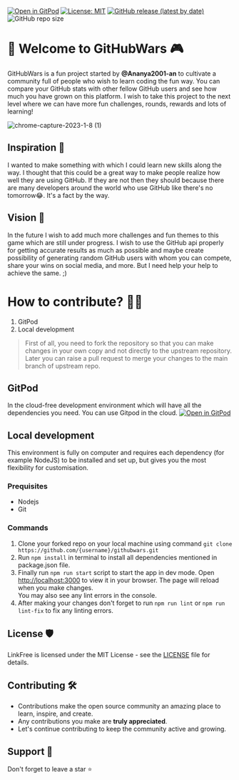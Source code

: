 [![Open in GitPod](https://img.shields.io/badge/Gitpod-Ready--to--Code-blue?logo=gitpod)](https://gitpod.io/#https://github.com/Ananya2001-an/githubwars)
[![License: MIT](https://img.shields.io/badge/License-MIT-yellow.svg)](https://opensource.org/licenses/MIT) 
 [![GitHub release (latest by date)](https://img.shields.io/github/v/release/Ananya2001-an/githubwars)](https://github.com/Ananya2001-an/githubwars/releases)
![GitHub repo size](https://img.shields.io/github/repo-size/Ananya2001-an/githubwars)

# 👋 Welcome to GitHubWars 🎮
GitHubWars is a fun project started by **@Ananya2001-an** to cultivate a community full of people who wish to learn coding the fun way. You can compare your GitHub stats with other fellow GitHub users and see how much you have grown on this platform. I wish to take this project to the next level where we can have more fun challenges, rounds, rewards and lots of learning!    

![chrome-capture-2023-1-8 (1)](https://user-images.githubusercontent.com/55504616/217591161-9418cbb0-67a2-490d-815c-9a5e8c71ad61.gif)

## Inspiration 💭
I wanted to make something with which I could learn new skills along the way. I thought that this could be a great way to make people realize how well they are using GitHub. If they are not then they should because there are many developers around the world who use GitHub like there's no tomorrow😂. It's a fact by the way. 

## Vision 🎯
In the future I wish to add much more challenges and fun themes to this game which are still under progress. I wish to use the GitHub api properly for getting accurate results as much as possible and maybe create possibility of generating random GitHub users with whom you can compete, share your wins on social media, and more. But I need help your help to achieve the same. ;)

# How to contribute? 👩‍💻
1. GitPod
2. Local development

> First of all, you need to fork the repository so that you can make changes in your own copy and not directly to the upstream repository. Later you can raise a pull request to merge your changes to the main branch of upstream repo. 

## GitPod
In the cloud-free development environment which will have all the dependencies you need. You can use Gitpod in the cloud. [![Open in GitPod](https://img.shields.io/badge/Gitpod-Ready--to--Code-blue?logo=gitpod)](https://gitpod.io/#https://github.com/Ananya2001-an/githubwars)

## Local development
This environment is fully on computer and requires each dependency (for example NodeJS) to be installed and set up, but gives you the most flexibility for customisation.

### Prequisites
- Nodejs
- Git

### Commands
1. Clone your forked repo on your local machine using command `git clone https://github.com/{username}/githubwars.git`
2. Run `npm install` in terminal to install all dependencies mentioned in package.json file.
3. Finally run `npm run start` script to start the app in dev mode. Open [http://localhost:3000](http://localhost:3000) to view it in your browser.
The page will reload when you make changes.\
You may also see any lint errors in the console.
4. After making your changes don't forget to run `npm run lint` or `npm run lint-fix` to fix any linting errors. 

## License 🛡
LinkFree is licensed under the MIT License - see the [LICENSE](LICENSE) file for details.

## Contributing 🛠

- Contributions make the open source community an amazing place to learn, inspire, and create.
- Any contributions you make are **truly appreciated**.
- Let's continue contributing to keep the community active and growing.

## Support 🙏 

Don't forget to leave a star ⭐️
